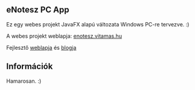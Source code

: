 ## eNotesz PC App

Ez egy webes projekt JavaFX alapú változata Windows PC-re tervezve. :) 

A webes projekt weblapja: [enotesz.vitamas.hu](http://enotesz.vitamas.hu)

Fejlesztő [weblapja](http://vitamas.hu) és [blogja](http://blog.vitamas.hu)

## Információk

Hamarosan. :)
